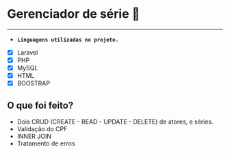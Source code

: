 # Gerenciador de série 🚀
*** 
* **`Linguagens utilizadas no projeto.`**
- [x] Laravel 
- [x] PHP
- [x] MySQL
- [x] HTML
- [x] BOOSTRAP

## O que foi feito?
* Dois CRUD (CREATE - READ - UPDATE - DELETE) de atores, e séries.
* Validação do CPF
* INNER JOIN
* Tratamento de erros
